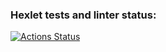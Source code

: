 ### Hexlet tests and linter status:
[![Actions Status](https://github.com/k1rAqq/python-project-lvl1/workflows/hexlet-check/badge.svg)](https://github.com/k1rAqq/python-project-lvl1/actions)